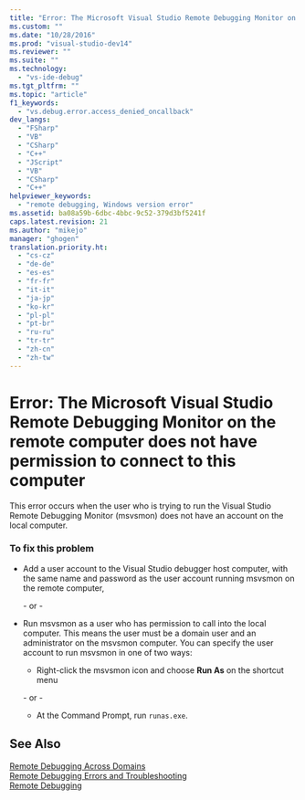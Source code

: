 ```yaml
---
title: "Error: The Microsoft Visual Studio Remote Debugging Monitor on the remote computer does not have permission to connect to this computer"
ms.custom: ""
ms.date: "10/28/2016"
ms.prod: "visual-studio-dev14"
ms.reviewer: ""
ms.suite: ""
ms.technology: 
  - "vs-ide-debug"
ms.tgt_pltfrm: ""
ms.topic: "article"
f1_keywords: 
  - "vs.debug.error.access_denied_oncallback"
dev_langs: 
  - "FSharp"
  - "VB"
  - "CSharp"
  - "C++"
  - "JScript"
  - "VB"
  - "CSharp"
  - "C++"
helpviewer_keywords: 
  - "remote debugging, Windows version error"
ms.assetid: ba08a59b-6dbc-4bbc-9c52-379d3bf5241f
caps.latest.revision: 21
ms.author: "mikejo"
manager: "ghogen"
translation.priority.ht: 
  - "cs-cz"
  - "de-de"
  - "es-es"
  - "fr-fr"
  - "it-it"
  - "ja-jp"
  - "ko-kr"
  - "pl-pl"
  - "pt-br"
  - "ru-ru"
  - "tr-tr"
  - "zh-cn"
  - "zh-tw"
---
```

# Error: The Microsoft Visual Studio Remote Debugging Monitor on the remote computer does not have permission to connect to this computer
This error occurs when the user who is trying to run the Visual Studio Remote Debugging Monitor (msvsmon) does not have an account on the local computer.  
  
### To fix this problem  
  
-   Add a user account to the Visual Studio debugger host computer, with the same name and password as the user account running msvsmon on the remote computer,  
  
     \- or -  
  
-   Run msvsmon as a user who has permission to call into the local computer. This means the user must be a domain user and an administrator on the msvsmon computer. You can specify the user account to run msvsmon in one of two ways:  
  
    -   Right-click the msvsmon icon and choose **Run As** on the shortcut menu  
  
     \- or -  
  
    -   At the Command Prompt, run `runas.exe`.  
  
## See Also  
 [Remote Debugging Across Domains](../Topic/Remote%20Debugging%20Across%20Domains.md)   
 [Remote Debugging Errors and Troubleshooting](../debugger/remote-debugging-errors-and-troubleshooting.md)   
 [Remote Debugging](../debugger/remote-debugging.md)